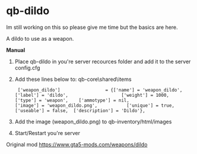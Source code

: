 # qb-dildo

Im still working on this so please give me time but the basics are here.

A dildo to use as a weapon.


**Manual**
1. Place qb-dildo in you're server recources folder and add it to the server config.cfg

2. Add these lines below to: qb-core\shared\items	
	
		['weapon_dildo'] 		         = {['name'] = 'weapon_dildo', 		        	['label'] = 'dildo', 	                ['weight'] = 1000, 		['type'] = 'weapon',   	['ammotype'] = nil,						['image'] = 'weapon_dildo.png',           ['unique'] = true,      ['useable'] = false, 	['description'] = 'Dildo'},
	

3. Add the image (weapon_dildo.png) to qb-inventory/html/images

4. Start/Restart you're server


Original mod https://www.gta5-mods.com/weapons/dildo
